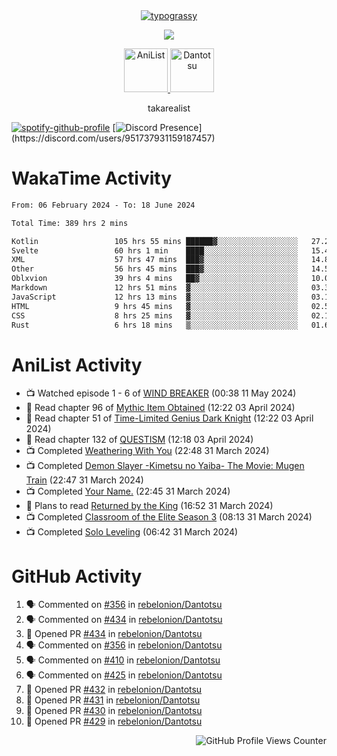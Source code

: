 <div align="center">
<a href="https://github.com/kawarimidoll/typograssy">
    <img alt="typograssy" src="https://typograssy.deno.dev/api?text=%E3%82%B8%E3%83%A7%E3%83%B3%E3%81%A7%E3%81%99%E3%80%82%E3%81%93%E3%82%93%E3%81%AB%E3%81%A1%E3%81%AF%20%20%5E%5E%20sup%20iam%20ibo%20--&&l0=none&l1=82d9d0&l2=027353&l3=038c4c&l4=01402e&bg=none&frame=none&speed=100&comment=">
</a>
</div>
<p align="center">
  <a href="https://skillicons.dev">
    <img src="https://skillicons.dev/icons?i=kotlin,figma,obsidian,androidstudio,vscode,css,html" />
  </a>
</p>

<p align="center">
    <a href="https://anilist.co/user/takarealist112/">
      <img src="https://i.imgur.com/LDvh7Lg.gif" alt="AniList" style="width: 70px; height: auto;">
    </a>
    <a href="https://discord.gg/4HPZ5nAWwM/">
      <img src="https://i.imgur.com/5o3Y9Jb.gif" alt="Dantotsu" style="width: 70px; height: auto;">
    </a>
</p>

<p align="center">
takarealist
</p>

[![spotify-github-profile](https://spotify-github-profile.vercel.app/api/view?uid=216np2gahwfhcjozqmzomew7i&cover_image=true&theme=novatorem&show_offline=true&background_color=121212&interchange=false&bar_color=53b14f&bar_color_cover=true)](https://spotify-github-profile.vercel.app/api/view?uid=216np2gahwfhcjozqmzomew7i&redirect=true)
[![Discord Presence](https://lanyard-profile-readme.vercel.app/api/951737931159187457?theme=dark&bg=Oe1116&animated=false&hideDiscrim=true&borderRadius=30px&idleMessage=currently%20offline...)](https://discord.com/users/951737931159187457)

# WakaTime Activity

<!--START_SECTION:waka-->

```txt
From: 06 February 2024 - To: 18 June 2024

Total Time: 389 hrs 2 mins

Kotlin                 105 hrs 55 mins ██████▓░░░░░░░░░░░░░░░░░░   27.23 %
Svelte                 60 hrs 1 min    ████░░░░░░░░░░░░░░░░░░░░░   15.43 %
XML                    57 hrs 47 mins  ███▓░░░░░░░░░░░░░░░░░░░░░   14.86 %
Other                  56 hrs 45 mins  ███▓░░░░░░░░░░░░░░░░░░░░░   14.59 %
Oblxvion               39 hrs 4 mins   ██▓░░░░░░░░░░░░░░░░░░░░░░   10.04 %
Markdown               12 hrs 51 mins  ▓░░░░░░░░░░░░░░░░░░░░░░░░   03.30 %
JavaScript             12 hrs 13 mins  ▓░░░░░░░░░░░░░░░░░░░░░░░░   03.14 %
HTML                   9 hrs 45 mins   ▓░░░░░░░░░░░░░░░░░░░░░░░░   02.51 %
CSS                    8 hrs 25 mins   ▓░░░░░░░░░░░░░░░░░░░░░░░░   02.17 %
Rust                   6 hrs 18 mins   ▒░░░░░░░░░░░░░░░░░░░░░░░░   01.62 %
```

<!--END_SECTION:waka-->

# AniList Activity

<!-- ANILIST_ACTIVITY:start -->

-   📺 Watched episode 1 - 6 of [WIND BREAKER](https://anilist.co/anime/163270) (00:38 11 May 2024)
-   📖 Read chapter 96 of [Mythic Item Obtained](https://anilist.co/manga/151025) (12:22 03 April 2024)
-   📖 Read chapter 51 of [Time-Limited Genius Dark Knight](https://anilist.co/manga/165182) (12:22 03 April 2024)
-   📖 Read chapter 132 of [QUESTISM](https://anilist.co/manga/140837) (12:18 03 April 2024)
-   📺 Completed [Weathering With You](https://anilist.co/anime/106286) (22:48 31 March 2024)
-   📺 Completed [Demon Slayer -Kimetsu no Yaiba- The Movie: Mugen Train](https://anilist.co/anime/112151) (22:47 31 March 2024)
-   📺 Completed [Your Name.](https://anilist.co/anime/21519) (22:45 31 March 2024)
-   📖 Plans to read [Returned by the King](https://anilist.co/manga/170724) (16:52 31 March 2024)
-   📺 Completed [Classroom of the Elite Season 3](https://anilist.co/anime/146066) (08:13 31 March 2024)
-   📺 Completed [Solo Leveling](https://anilist.co/anime/151807) (06:42 31 March 2024)

<!-- ANILIST_ACTIVITY:end -->

# GitHub Activity

<!--START_SECTION:activity-->

1. 🗣 Commented on [#356](https://github.com/rebelonion/Dantotsu/issues/356#issuecomment-2178969016) in [rebelonion/Dantotsu](https://github.com/rebelonion/Dantotsu)
2. 🗣 Commented on [#434](https://github.com/rebelonion/Dantotsu/pull/434#issuecomment-2177492068) in [rebelonion/Dantotsu](https://github.com/rebelonion/Dantotsu)
3. 💪 Opened PR [#434](https://github.com/rebelonion/Dantotsu/pull/434) in [rebelonion/Dantotsu](https://github.com/rebelonion/Dantotsu)
4. 🗣 Commented on [#356](https://github.com/rebelonion/Dantotsu/issues/356#issuecomment-2176112043) in [rebelonion/Dantotsu](https://github.com/rebelonion/Dantotsu)
5. 🗣 Commented on [#410](https://github.com/rebelonion/Dantotsu/issues/410#issuecomment-2176103854) in [rebelonion/Dantotsu](https://github.com/rebelonion/Dantotsu)
6. 🗣 Commented on [#425](https://github.com/rebelonion/Dantotsu/issues/425#issuecomment-2175708345) in [rebelonion/Dantotsu](https://github.com/rebelonion/Dantotsu)
7. 💪 Opened PR [#432](https://github.com/rebelonion/Dantotsu/pull/432) in [rebelonion/Dantotsu](https://github.com/rebelonion/Dantotsu)
8. 💪 Opened PR [#431](https://github.com/rebelonion/Dantotsu/pull/431) in [rebelonion/Dantotsu](https://github.com/rebelonion/Dantotsu)
9. 💪 Opened PR [#430](https://github.com/rebelonion/Dantotsu/pull/430) in [rebelonion/Dantotsu](https://github.com/rebelonion/Dantotsu)
10. 💪 Opened PR [#429](https://github.com/rebelonion/Dantotsu/pull/429) in [rebelonion/Dantotsu](https://github.com/rebelonion/Dantotsu)
<!--END_SECTION:activity-->

<div align="right">
    <img src="https://komarev.com/ghpvc/?username=sneazy-ibo&color=ff6e00&label=Counter&abbreviated=true" alt="GitHub Profile Views Counter">
</div>
